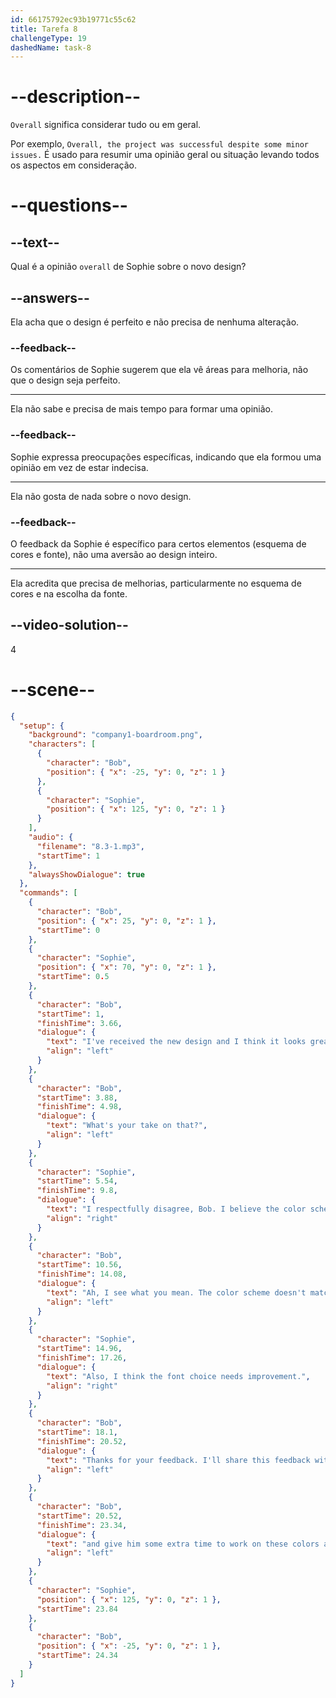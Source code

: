 ```yaml
---
id: 66175792ec93b19771c55c62
title: Tarefa 8
challengeType: 19
dashedName: task-8
---
```


<!-- (Audio) The whole dialogue -->

# --description--

`Overall` significa considerar tudo ou em geral. 

Por exemplo, `Overall, the project was successful despite some minor issues.` É usado para resumir uma opinião geral ou situação levando todos os aspectos em consideração.

# --questions--

## --text--

Qual é a opinião `overall` de Sophie sobre o novo design?

## --answers--

Ela acha que o design é perfeito e não precisa de nenhuma alteração.

### --feedback--

Os comentários de Sophie sugerem que ela vê áreas para melhoria, não que o design seja perfeito.

---

Ela não sabe e precisa de mais tempo para formar uma opinião.

### --feedback--

Sophie expressa preocupações específicas, indicando que ela formou uma opinião em vez de estar indecisa.

---

Ela não gosta de nada sobre o novo design.

### --feedback--

O feedback da Sophie é específico para certos elementos (esquema de cores e fonte), não uma aversão ao design inteiro.

---

Ela acredita que precisa de melhorias, particularmente no esquema de cores e na escolha da fonte.

## --video-solution--

4

# --scene--

```json
{
  "setup": {
    "background": "company1-boardroom.png",
    "characters": [
      {
        "character": "Bob",
        "position": { "x": -25, "y": 0, "z": 1 }
      },
      {
        "character": "Sophie",
        "position": { "x": 125, "y": 0, "z": 1 }
      }
    ],
    "audio": {
      "filename": "8.3-1.mp3",
      "startTime": 1
    },
    "alwaysShowDialogue": true
  },
  "commands": [
    {
      "character": "Bob",
      "position": { "x": 25, "y": 0, "z": 1 },
      "startTime": 0
    },
    {
      "character": "Sophie",
      "position": { "x": 70, "y": 0, "z": 1 },
      "startTime": 0.5
    },
    {
      "character": "Bob",
      "startTime": 1,
      "finishTime": 3.66,
      "dialogue": {
        "text": "I've received the new design and I think it looks great.",
        "align": "left"
      }
    },
    {
      "character": "Bob",
      "startTime": 3.88,
      "finishTime": 4.98,
      "dialogue": {
        "text": "What's your take on that?",
        "align": "left"
      }
    },
    {
      "character": "Sophie",
      "startTime": 5.54,
      "finishTime": 9.8,
      "dialogue": {
        "text": "I respectfully disagree, Bob. I believe the color scheme needs some changes.",
        "align": "right"
      }
    },
    {
      "character": "Bob",
      "startTime": 10.56,
      "finishTime": 14.08,
      "dialogue": {
        "text": "Ah, I see what you mean. The color scheme doesn't match our brand's image.",
        "align": "left"
      }
    },
    {
      "character": "Sophie",
      "startTime": 14.96,
      "finishTime": 17.26,
      "dialogue": {
        "text": "Also, I think the font choice needs improvement.",
        "align": "right"
      }
    },
    {
      "character": "Bob",
      "startTime": 18.1,
      "finishTime": 20.52,
      "dialogue": {
        "text": "Thanks for your feedback. I'll share this feedback with Tom",
        "align": "left"
      }
    },
    {
      "character": "Bob",
      "startTime": 20.52,
      "finishTime": 23.34,
      "dialogue": {
        "text": "and give him some extra time to work on these colors and fonts.",
        "align": "left"
      }
    },
    {
      "character": "Sophie",
      "position": { "x": 125, "y": 0, "z": 1 },
      "startTime": 23.84
    },
    {
      "character": "Bob",
      "position": { "x": -25, "y": 0, "z": 1 },
      "startTime": 24.34
    }
  ]
}
```
